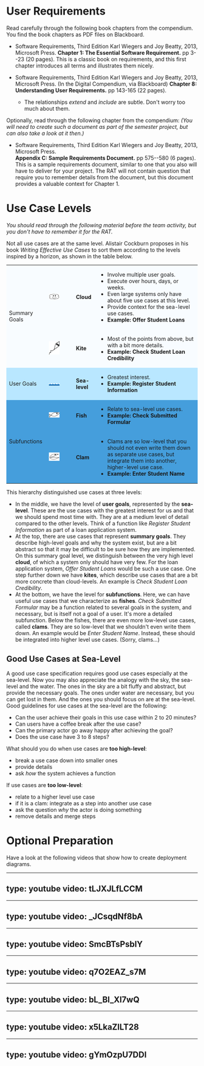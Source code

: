 # User Requirements

Read carefully through the following book chapters from the compendium.
You find the book chapters as PDF files on Blackboard.

* Software Requirements, Third Edition Karl Wiegers and Joy Beatty, 2013, Microsoft Press. 
**Chapter 1: The Essential Software Requirement.** pp 3--23 (20 pages). 
This is a classic book on requirements, and this first chapter introduces all terms and illustrates them nicely.

* Software Requirements, Third Edition Karl Wiegers and Joy Beatty, 2013, Microsoft Press. (In the Digital Compendium, via Blackboard) **Chapter 8: Understanding User Requirements.** pp 143-165 (22 pages). 
  * The relationships _extend_ and _include_ are subtle. Don't worry too much about them.


Optionally, read through the following chapter from the compendium: _(You will need to create such a document as part of the semester project, but can also take a look at it then.)_

* Software Requirements, Third Edition Karl Wiegers and Joy Beatty, 2013, Microsoft Press.  
**Appendix C: Sample Requirements Document.** pp 575--580 (6 pages).
This is a sample requirements document, similar to one that you also will have to deliver for your project. 
The RAT will not contain question that require you to remember details from the document, but this document provides a valuable context for Chapter 1.


# Use Case Levels

_You should read through the following material before the team activity, but you don't have to remember it for the RAT._

Not all use cases are at the same level. Alistair Cockburn proposes in his book _Writing Effective Use Cases_ to sort them according to the levels inspired by a horizon, as shown in the table below. 


<div>
<table class="table">
<tr style="background-color: #F8FCFF">
    <td rowspan="2">Summary Goals</td>
    <td><img src="figures/use-case-cloud.png" width="50%"></img></td>
    <td><b>Cloud</b></td>
    <td>
        <ul>
            <li>Involve multiple user goals.</li>
            <li>Execute over hours, days, or weeks.</li>
            <li>Even large systems only have about five use cases at this level.</li>
            <li>Provide context for the sea-level use cases.</li>
            <li><b>Example: Offer Student Loans</b></li>
        </ul>
    </td>
</tr>
<tr style="background-color: #F8FCFF">
    <td><img src="figures/use-case-kite.png" width="50%"></img></td>
    <td><b>Kite</b></td>
    <td>
        <ul>
            <li>Most of the points from above, but with a bit more details.</li>
            <li><b>Example: Check Student Loan Credibility</b></li>
        </ul>
    </td>
</tr>
<tr style="background-color: #B9E7FF">
    <td rowspan="1">User Goals</td>
    <td><img src="figures/use-case-horizon.png" width="50%"></img></td>
    <td><b>Sea-level</b></td>
    <td>
        <ul>
            <li>Greatest interest.</li>
            <li><b>Example: Register Student Information</b></li>
        </ul>
    </td>
</tr>
<tr style="background-color: #459EDC">
    <td rowspan="2">Subfunctions</td>
    <td><img src="figures/use-case-fish.png" width="50%"></img></td>
    <td><b>Fish</b></td>
    <td>
        <ul>
            <li>Relate to sea-level use cases.</li>
            <li><b>Example: Check Submitted Formular</b></li>
        </ul>
    </td>
</tr>
<tr style="background-color: #459EDC">
    <td><img src="figures/use-case-clam.png" width="50%"></img></td>
    <td><b>Clam</b></td>
    <td>
        <ul>
            <li>Clams are so low-level that you should not even write them down as separate use cases, but integrate them into another, higher-level use case.</li>
            <li><b>Example: Enter Student Name</b></li>
        </ul>
        </td>
</tr>
</table>
</div>


This hierarchy distinguished use cases at three levels: 

* In the middle, we have the level of **user goals**, represented by the **sea-level**. These are the use cases with the greatest interest for us and that we should spend most time with. They are at a medium level of detail compared to the other levels. Think of a function like _Register Student Information_ as part of a loan application system.
* At the top, there are use cases that represent **summary goals**. They describe high-level goals and why the system exist, but are a bit abstract so that it may be difficult to be sure how they are implemented. On this summary goal level, we distinguish between the very high level **cloud**, of which  a system only should have very few. For the loan application system, _Offer Student Loans_ would be such a use case. One step further down we have **kites**, which describe use cases that are a bit more concrete than cloud-levels. An example is _Check Student Loan Credibility_. 
* At the bottom, we have the level for **subfunctions**. Here, we can have useful use cases that we characterize as **fishes**. _Check Submitted Formular_ may be a function related to several goals in the system, and necessary, but is itself not a goal of a user. It's more a detailed subfunction. Below the fishes, there are even more low-level use cases, called **clams**. They are so low-level that we shouldn't even write them down. An example would be _Enter Student Name_. Instead, these should be integrated into higher level use cases. (Sorry, clams...)  



## Good Use Cases at Sea-Level

A good use case specification requires good use cases especially at the sea-level. Now you may also appreciate the analogy with the sky, the sea-level and the water. The ones in the sky are a bit fluffy and abstract, but provide the necessary goals. The ones under water are necessary, but you can get lost in them. And the ones you should focus on are at the sea-level. Good guidelines for use cases at the sea-level are the following:

* Can the user achieve their goals in this use case within 2 to 20 minutes?
* Can users have a coffee break after the use case?
* Can the primary actor go away happy after achieving the goal?
* Does the use case have 3 to 8 steps?

What should you do when use cases are **too high-level**:

- break a use case down into smaller ones
- provide details
- ask _how_ the system achieves a function

If use cases are **too low-level**:

- relate to a higher level use case
- if it is a clam: integrate as a step into another use case
- ask the question *why* the actor is doing something
- remove details and merge steps


# Optional Preparation

Have a look at the following videos that show how to create deployment diagrams.

---
type: youtube
video: tLJXJLfLCCM
---

---
type: youtube
video: _JCsqdNf8bA
---

---
type: youtube
video: SmcBTsPsbIY
---

---
type: youtube
video: q7O2EAZ_s7M
---

---
type: youtube
video: bL_Bl_Xl7wQ
---

---
type: youtube
video: x5LkaZlLT28
---

---
type: youtube
video: gYmOzpU7DDI
---